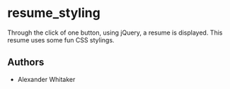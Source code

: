 # resume_styling
Through the click of one button, using jQuery, a resume is displayed. This resume uses some fun CSS stylings.

## Authors
- Alexander Whitaker
